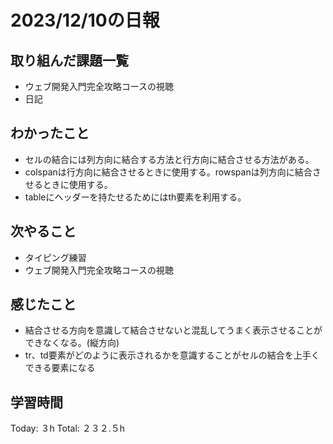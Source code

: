 # 2023/12/10の日報
## 取り組んだ課題一覧
* ウェブ開発入門完全攻略コースの視聴
* 日記
## わかったこと
* セルの結合には列方向に結合する方法と行方向に結合させる方法がある。
* colspanは行方向に結合させるときに使用する。rowspanは列方向に結合させるときに使用する。
* tableにヘッダーを持たせるためにはth要素を利用する。
## 次やること
*  タイピング練習
*  ウェブ開発入門完全攻略コースの視聴
## 感じたこと
* 結合させる方向を意識して結合させないと混乱してうまく表示させることができなくなる。(縦方向)
* tr、td要素がどのように表示されるかを意識することがセルの結合を上手くできる要素になる
## 学習時間
Today: ３h
Total: ２３２.５h
